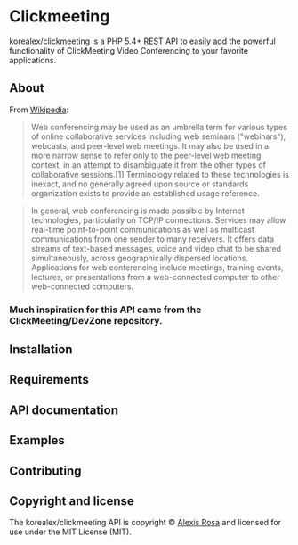 # Clickmeeting

korealex/clickmeeting is a PHP 5.4+ REST API to easily add the powerful functionality of ClickMeeting Video Conferencing to your favorite applications.

## About

From [Wikipedia](https://en.wikipedia.org/wiki/Web_conferencing):

> Web conferencing may be used as an umbrella term for various types of online collaborative services including web seminars ("webinars"), webcasts, and peer-level web meetings. It may also be used in a more narrow sense to refer only to the peer-level web meeting context, in an attempt to disambiguate it from the other types of collaborative sessions.[1] Terminology related to these technologies is inexact, and no generally agreed upon source or standards organization exists to provide an established usage reference.

> In general, web conferencing is made possible by Internet technologies, particularly on TCP/IP connections. Services may allow real-time point-to-point communications as well as multicast communications from one sender to many receivers. It offers data streams of text-based messages, voice and video chat to be shared simultaneously, across geographically dispersed locations. Applications for web conferencing include meetings, training events, lectures, or presentations from a web-connected computer to other web-connected computers.


### Much inspiration for this API came from the ClickMeeting/DevZone repository.


## Installation

## Requirements

## API documentation

## Examples


## Contributing


## Copyright and license

The korealex/clickmeeting API is copyright © [Alexis Rosa](https://alexisrosa.com/) and licensed for use under the MIT License (MIT).
